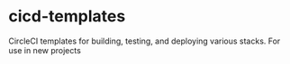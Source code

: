 # cicd-templates
CircleCI templates for building, testing, and deploying various stacks. For use in new projects
